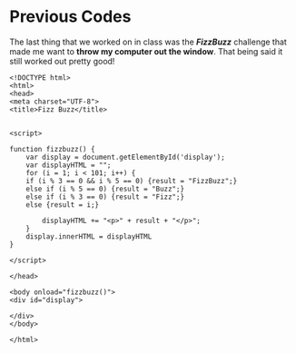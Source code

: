 # Previous Codes

The last thing that we worked on in class was the **_FizzBuzz_** challenge that made me want to **throw my computer out the window**. That being said it still worked out pretty good!


```
<!DOCTYPE html>
<html>
<head>
<meta charset="UTF-8">
<title>Fizz Buzz</title>


<script>

function fizzbuzz() {
	var display = document.getElementById('display');
	var displayHTML = "";
	for (i = 1; i < 101; i++) {
    if (i % 3 == 0 && i % 5 == 0) {result = "FizzBuzz";} 
	else if (i % 5 == 0) {result = "Buzz";}
	else if (i % 3 == 0) {result = "Fizz";} 
	else {result = i;}
	
		displayHTML += "<p>" + result + "</p>";
	}
	display.innerHTML = displayHTML
}

</script>

</head>

<body onload="fizzbuzz()">
<div id="display">

</div>
</body>

</html>
```
